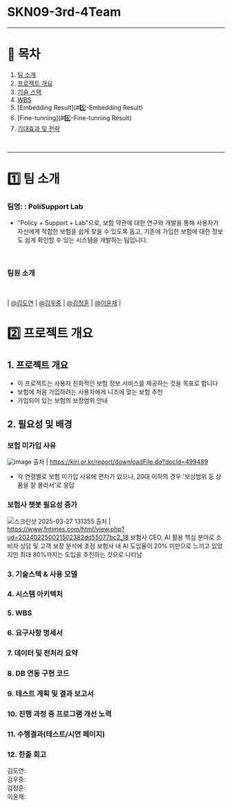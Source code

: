 # SKN09-3rd-4Team 
---

# 📌 목차

1. [팀 소개](#1️⃣-팀-소개)
2. [프로젝트 개요](#2️⃣-프로젝트-개요)
3. [기술 스택](#3️⃣-기술-스택)
4. [WBS](#4️⃣-wbs)
5. [Embedding Result](#5️⃣-Embedding Result)
6. [Fine-tunning](#6️⃣-Fine-tunning Result)
7. [기대효과 및 전략](#7️⃣-기대효과-및-전략)

<br>

----

# 1️⃣ **팀 소개**
### 팀명: : PoliSupport Lab 
-  "Policy + Support + Lab"으로, 보험 약관에 대한 연구와 개발을 통해 사용자가 자신에게 적합한 보험을 쉽게 찾을 수 있도록 돕고, 기존에 가입한 보험에 대한 정보도 쉽게 확인할 수 있는 시스템을 개발하는 팀입니다.
  
<br>

### 팀원 소개
<br>

| [@김도연](https://github.com/)                      | [@김우중](https://github.com/)                       | [@김정훈](https://github.com/)                       | [@이윤재](https://github.com/Leeyoonjae)               |

# 2️⃣ **프로젝트 개요**
## 1. 프로젝트 개요
- 이 프로젝트는 사용자 친화적인 보험 정보 서비스를 제공하는 것을 목표로 합니다
- 보험에 처음 가입하려는 사용자에게 니즈에 맞는 보험 추천
- 가입되어 있는 보험의 보장범위 안내 

## 2. 필요성 및 배경
### **보험 미가입 사유**
![image](https://github.com/user-attachments/assets/651b2cc0-423a-4dbc-8232-1b6e921bc73a)
                                                                                                                                    출처 | https://kiri.or.kr/report/downloadFile.do?docId=499489
- 각 연령별로 보험 미가입 사유에 편차가 있으나, 
    20대 이하의 경우 '보상범위 등 상품을 잘 몰라서'로 응답

### **보험사 챗봇 필요성 증가**
![스크린샷 2025-03-27 131355](https://github.com/user-attachments/assets/7f840f10-535c-4fe2-aceb-6047d4360b4e)
                                                                                                                                    출처 | https://www.fntimes.com/html/view.php?ud=202402250021502382dd55077bc2_18
보험사 CEO, AI 활용 핵심 분야로 소비자 상담 및 고객 보장 분석에 초점
보험사 내 AI 도입율이 20% 미만으로 느끼고 있었지만 최대 80%까지는 도입을 추진하는 것으로 나타남



### 3. 기술스텍 & 사용 모델

### 4. 시스템 아키텍처

### 5. WBS

### 6. 요구사항 명세서

### 7. 데이터 및 전처리 요약

### 8. DB 연동 구현 코드

### 9. 테스트 계획 및 결과 보고서

### 10. 진행 과정 중 프로그램 개선 노력

### 11. 수행결과(테스트/시연 페이지)

### 12. 한줄 회고
김도연: <br>
김우중: <br>
김정훈: <br>
이윤재: <br>
